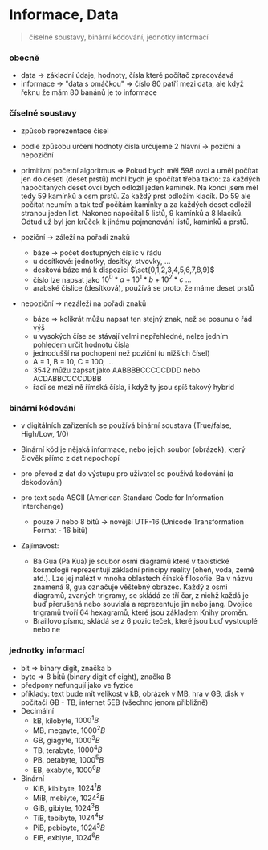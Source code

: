 # Informace, Data
> číselné soustavy, binární kódování, jednotky informací

### obecně
- data -> základní údaje, hodnoty, čísla které počítač zpracováavá
- informace -> "data s omáčkou" => číslo 80 patří mezi data, ale když řeknu že  mám 80 banánů je to informace

### číselné soustavy
- způsob reprezentace čísel
- podle způsobu určení hodnoty čísla určujeme 2 hlavní -> poziční a nepoziční
- primitivní početní algoritmus => Pokud bych měl 598 ovcí a uměl počítat jen do deseti (deset prstů) mohl bych je spočítat třeba takto: 
	za každých napočítaných deset ovcí bych odložil jeden kamínek. Na konci jsem měl tedy 59 kamínků a osm prstů. Za každý prst odložím klacík.
	Do 59 ale počítat neumím a tak teď počítám kamínky a za každých deset odložil stranou jeden list. 
	Nakonec napočítal 5 listů, 9 kamínků a 8 klacíků. Odtud už byl jen krůček k jinému pojmenování listů, kamínků a prstů.

- poziční -> záleží na pořadí znaků
	- báze -> počet dostupných číslic v řádu
	- u dosítkové: jednotky, desítky, stvovky, ...
	- desítová báze má k dispozici $\set{0,1,2,3,4,5,6,7,8,9}$ 
	- číslo lze napsat jako $10^0 * a + 10^1 * b + 10^2 * c \ \dots$
	- arabské číslice (desítková), používá se proto, že máme deset prstů 
	

- nepoziční -> nezáleží na pořadí znaků 
	- báze => kolikrát můžu napsat ten stejný znak, než se posunu o řád výš
	- u vysokých číse se stávají velmi nepřehledné, nelze jedním pohledem určit hodnotu čísla
	- jednodušší na pochopení než poziční (u nižších čísel)
	- A = 1, B = 10, C = 100, ...
	- 3542 můžu zapsat jako AABBBBCCCCCDDD nebo ACDABBCCCCDDBB
	- řadí se mezi ně římská čísla, i když ty jsou spíš takový hybrid

### binární kódování
- v digitálních zařízeních se používá binární soustava (True/false, High/Low, 1/0)
- Binární kód je nějaká informace, nebo jejich soubor (obrázek), který člověk přímo z dat nepochopí
- pro převod z dat do výstupu pro uživatel se používá kódování (a dekodování)
- pro text sada ASCII (American Standard Code for Information Interchange)
	- pouze 7 nebo 8 bitů -> novější UTF-16 (Unicode Transformation Format - 16 bitů)
	
- Zajímavost: 
	- Ba Gua (Pa Kua) je soubor osmi diagramů které v taoistické kosmologii reprezentují základní principy reality (oheň, voda, země atd.). 
	Lze jej nalézt v mnoha oblastech čínské filosofie. Ba v názvu znamená 8, gua označuje věštebný obrazec. 
	Každý z osmi diagramů, zvaných trigramy, se skládá ze tří čar, z nichž každá je buď přerušená nebo souvislá a reprezentuje jin nebo jang. 
	Dvojice trigramů tvoří 64 hexagramů, které jsou základem Knihy proměn.
	- Braillovo písmo, skládá se z 6 pozic teček, které jsou buď vystouplé nebo ne

### jednotky informací
- bit => binary digit, značka b
- byte => 8 bitů (binary digit of eight), značka B
- předpony nefungují jako ve fyzice
- příklady: text bude mít velikost v kB, obrázek v MB, hra v GB, disk v počítači GB - TB, internet 5EB (všechno jenom přibližně)
- Decimální
	- kB, kilobyte, $1000^1 B$
	- MB, megayte, $1000^2 B$
	- GB, giagyte, $1000^3 B$
	- TB, terabyte, $1000^4 B$
	- PB, petabyte, $1000^5 B$
	- EB, exabyte, $1000^6 B$
- Binární
	- KiB, kibibyte, $1024^1 B$
	- MiB, mebiyte, $1024^2 B$
	- GiB, gibiyte, $1024^3 B$
	- TiB, tebibyte, $1024^4 B$
	- PiB, pebibyte, $1024^5 B$
	- EiB, exbiyte, $1024^6 B$